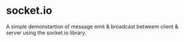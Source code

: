# socket.io

A simple demonstartion of message emit & broadcast betweem client & server using the socket.io library.
